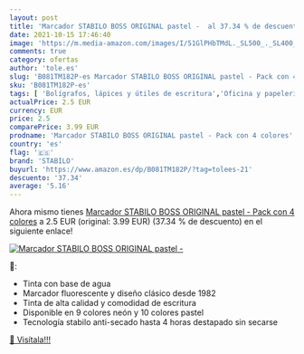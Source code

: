 ```yaml
---
layout: post
title: 'Marcador STABILO BOSS ORIGINAL pastel -  al 37.34 % de descuento'
date: 2021-10-15 17:46:40
image: 'https://m.media-amazon.com/images/I/51GlPHbTMdL._SL500_._SL400_.jpg'
comments: true
category: ofertas
author: 'tole.es'
slug: 'B081TM182P-es Marcador STABILO BOSS ORIGINAL pastel - Pack con 4 colores'
sku: 'B081TM182P-es'
tags: [ 'Bolígrafos, lápices y útiles de escritura','Oficina y papelería','Rotuladores y subrayadores','Subrayadores','stabilo', ]
actualPrice: 2.5 EUR
currency: EUR
price: 2.5
comparePrice: 3.99 EUR
prodname: 'Marcador STABILO BOSS ORIGINAL pastel - Pack con 4 colores'
country: 'es'
flag: '🇪🇸'
brand: 'STABILO'
buyurl: 'https://www.amazon.es/dp/B081TM182P/?tag=tolees-21'
descuento: '37.34'
average: '5.16'
---
```


Ahora mismo tienes [Marcador STABILO BOSS ORIGINAL pastel - Pack con 4 colores](https://www.amazon.es/dp/B081TM182P/?tag=tolees-21) a 2.5 EUR (original: 3.99 EUR) (37.34 %  de descuento) en el siguiente enlace!

[![Marcador STABILO BOSS ORIGINAL pastel - ](https://m.media-amazon.com/images/I/51GlPHbTMdL._SL500_._SL400_.jpg)](https://www.amazon.es/dp/B081TM182P/?tag=tolees-21)

🔎:

- Tinta con base de agua
- Marcador fluorescente y diseño clásico desde 1982
- Tinta de alta calidad y comodidad de escritura
- Disponible en 9 colores neón y 10 colores pastel
- Tecnología stabilo anti-secado hasta 4 horas destapado sin secarse

[🛒 Visítala!!!](https://www.amazon.es/dp/B081TM182P/?tag=tolees-21)
